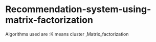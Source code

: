 # Recommendation-system-using-matrix-factorization

Algorithms used are :K means cluster ,Matrix_factorization
